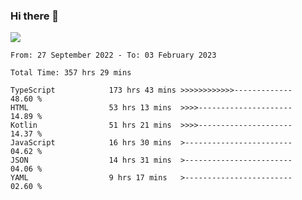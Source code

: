 ### Hi there 👋

<!--<a href="https://github.com/search?o=desc&q=author%3Abushiyi&s=committer-date&type=Commits">-->
<!--    <img align="center" height = "178" src="https://github-readme-stats.vercel.app/api?username=bushiyi&count_private=true&show_icons=true&theme=noctis_minimus&hide=contribs&include_all_commits=true" />-->
<!--</a>-->
<!--<a href="https://github.com/bushiyi?tab=repositories">-->
<!--    <img align="center" height = "178" src="https://github-readme-stats.vercel.app/api/top-langs/?username=bushiyi&count_private=true&theme=noctis_minimus" />-->
<!--</a>-->
 
<!-- [![Ashutosh's github activity graph](https://activity-graph.herokuapp.com/graph?username=bushiyi&theme=react&bg_color=1B2932&point=698B69&line=698B69)](https://github.com/ashutosh00710/github-readme-activity-graph)
 -->


![](https://raw.githubusercontent.com/bushiyi/bushiyi/master/assets/github-contribution-grid-snake.svg)

<!--START_SECTION:waka-->

```text
From: 27 September 2022 - To: 03 February 2023

Total Time: 357 hrs 29 mins

TypeScript            173 hrs 43 mins >>>>>>>>>>>>-------------   48.60 %
HTML                  53 hrs 13 mins  >>>>---------------------   14.89 %
Kotlin                51 hrs 21 mins  >>>>---------------------   14.37 %
JavaScript            16 hrs 30 mins  >------------------------   04.62 %
JSON                  14 hrs 31 mins  >------------------------   04.06 %
YAML                  9 hrs 17 mins   >------------------------   02.60 %
```

<!--END_SECTION:waka-->

